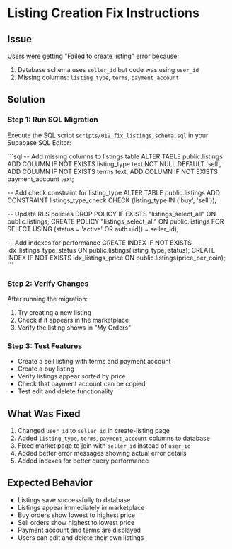 # Listing Creation Fix Instructions

## Issue
Users were getting "Failed to create listing" error because:
1. Database schema uses `seller_id` but code was using `user_id`
2. Missing columns: `listing_type`, `terms`, `payment_account`

## Solution

### Step 1: Run SQL Migration
Execute the SQL script `scripts/019_fix_listings_schema.sql` in your Supabase SQL Editor:

\`\`\`sql
-- Add missing columns to listings table
ALTER TABLE public.listings 
ADD COLUMN IF NOT EXISTS listing_type text NOT NULL DEFAULT 'sell',
ADD COLUMN IF NOT EXISTS terms text,
ADD COLUMN IF NOT EXISTS payment_account text;

-- Add check constraint for listing_type
ALTER TABLE public.listings 
ADD CONSTRAINT listings_type_check 
CHECK (listing_type IN ('buy', 'sell'));

-- Update RLS policies
DROP POLICY IF EXISTS "listings_select_all" ON public.listings;
CREATE POLICY "listings_select_all"
  ON public.listings FOR SELECT
  USING (status = 'active' OR auth.uid() = seller_id);

-- Add indexes for performance
CREATE INDEX IF NOT EXISTS idx_listings_type_status ON public.listings(listing_type, status);
CREATE INDEX IF NOT EXISTS idx_listings_price ON public.listings(price_per_coin);
\`\`\`

### Step 2: Verify Changes
After running the migration:
1. Try creating a new listing
2. Check if it appears in the marketplace
3. Verify the listing shows in "My Orders"

### Step 3: Test Features
- Create a sell listing with terms and payment account
- Create a buy listing
- Verify listings appear sorted by price
- Check that payment account can be copied
- Test edit and delete functionality

## What Was Fixed
1. Changed `user_id` to `seller_id` in create-listing page
2. Added `listing_type`, `terms`, `payment_account` columns to database
3. Fixed market page to join with `seller_id` instead of `user_id`
4. Added better error messages showing actual error details
5. Added indexes for better query performance

## Expected Behavior
- Listings save successfully to database
- Listings appear immediately in marketplace
- Buy orders show lowest to highest price
- Sell orders show highest to lowest price
- Payment account and terms are displayed
- Users can edit and delete their own listings
